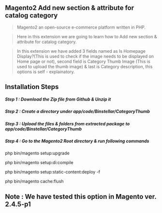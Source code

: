 ## Magento2 Add new section & attribute for catalog category

> Magento2 an open-source e-commerce platform written in PHP.

> Here in this extension we are going to learn how to Add new section & attribute for catalog category.

> In this extension we have added 3 fields named as Is Homepage Display?(This is used to check if the image needs to be displayed on Home page or not), second field is Category Thumb Image (This is used to upload the thumb image) & last is Category description, this options is self - explainatory.


## Installation Steps

##### Step 1 : Download the Zip file from Github & Unzip it
##### Step 2 : Create a directory under app/code/Binstellar/CategoryThumb
##### Step 3 : Upload the files & folders from extracted package to app/code/Binstellar/CategoryThumb
##### Step 4 : Go to the Magento2 Root directory & run following commands

php bin/magento setup:upgrade

php bin/magento setup:di:compile

php bin/magento setup:static-content:deploy -f

php bin/magento cache:flush


## Note : We have tested this option in Magento ver. 2.4.5-p1